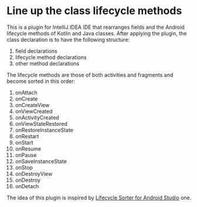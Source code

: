 # Line up the class lifecycle methods
This is a plugin for IntelliJ IDEA IDE that rearranges fields and the Android lifecycle methods of Kotlin and Java classes. 
After applying the plugin, the class declaration is to have the following structure:

1. field declarations
2. lifecycle method declarations
3. other method declarations

The lifecycle methods are those of both activities and fragments and become sorted in this order:

1. onAttach
2. onCreate
3. onCreateView
4. onViewCreated
5. onActivityCreated
6. onViewStateRestored
7. onRestoreInstanceState
8. onRestart
9. onStart
10. onResume
11. onPause
12. onSaveInstanceState
13. onStop
14. onDestroyView
15. onDestroy
16. onDetach

The idea of this plugin is inspired by <a href="https://github.com/armandAkop/Lifecycle-Sorter">Lifecycle Sorter for Android Studio</a> one.
